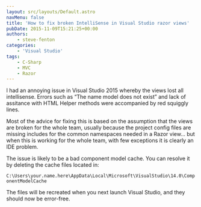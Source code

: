 ```yaml
---
layout: src/layouts/Default.astro
navMenu: false
title: 'How to fix broken IntelliSense in Visual Studio razor views'
pubDate: 2015-11-09T15:21:25+00:00
authors:
    - steve-fenton
categories:
    - 'Visual Studio'
tags:
    - C-Sharp
    - MVC
    - Razor
---
```


I had an annoying issue in Visual Studio 2015 whereby the views lost all intellisense. Errors such as “The name model does not exist” and lack of assitance with HTML Helper methods were accompanied by red squiggly lines.

Most of the advice for fixing this is based on the assumption that the views are broken for the whole team, usually because the project config files are missing includes for the common namespaces needed in a Razor view… but when this is working for the whole team, with few exceptions it is clearly an IDE problem.

The issue is likely to be a bad component model cache. You can resolve it by deleting the cache files located in:

`C:\Users\your.name.here\AppData\Local\Microsoft\VisualStudio\14.0\ComponentModelCache`

The files will be recreated when you next launch Visual Studio, and they should now be error-free.